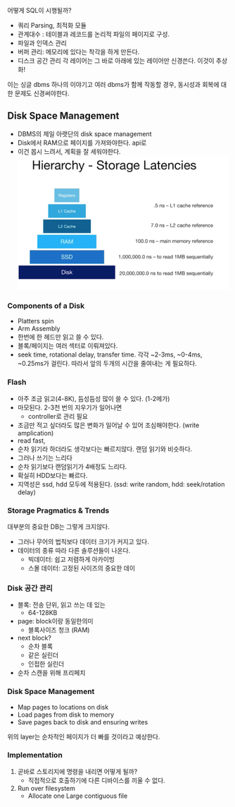 어떻게 SQL이 시행될까?
- 쿼리 Parsing, 최적화 모듈
- 관계대수 : 테이블과 레코드를 논리적 파일의 페이지로 구성. 
- 파일과 인덱스 관리
- 버퍼 관리: 메모리에 있다는 착각을 하게 만든다. 
- 디스크 공간 관리
각 레이어는 그 바로 아래에 있는 레이어만 신경쓴다. 이것이 추상화! 

이는 싱글 dbms 하나의 이야기고 여러 dbms가 함께 작동할 경우, 동시성과 회복에 대한 문제도 신경써야한다. 

## Disk Space Management
- DBMS의 제일 아랫단의 disk space management
- Disk에서 RAM으로 페이지를 가져와야한다. api로
- 이건 몹시 느려서, 계획을 잘 세워야한다. 
![img.png](img.png)

### Components of a Disk
- Platters spin
- Arm Assembly 
- 한번에 한 헤드만 읽고 쓸 수 있다. 
- 블록/페이지는 여러 섹터로 이뤄져있다. 
- seek time, rotational delay, transfer time. 각각 ~2-3ms, ~0-4ms, ~0.25ms가 걸린다. 따라서 앞의 두개의 시간을 줄여내는 게 필요하다.

### Flash
- 아주 조금 읽고(4-8K), 듬성듬성 많이 쓸 수 있다. (1-2메가)
- 마모된다. 2-3천 번의 지우기가 일어나면
  - controller로 관리 필요
- 조금만 적고 싶더라도 많은 변화가 일어날 수 있어 조심해야한다. (write amplication)
- read fast, 
- 순차 읽기라 하더라도 생각보다는 빠르지않다. 랜덤 읽기와 비슷하다.
- 그러나 쓰기는 느리다
- 순차 읽기보다 랜덤읽기가 4배정도 느리다. 
- 확실히 HDD보다는 빠르다. 
- 지역성은 ssd, hdd 모두에 적용된다. (ssd: write random, hdd: seek/rotation delay)

### Storage Pragmatics & Trends
대부분의 중요한 DB는 그렇게 크지않다. 
- 그러나 무어의 법칙보다 데이터 크기가 커지고 있다. 
- 데이터의 종류 따라 다른 솔루션들이 나온다.
  - 빅데이터: 쉽고 저렴하게 아카이빙
  - 스몰 데이터: 고정된 사이즈의 중요한 데이

### Disk 공간 관리
- 블록: 전송 단위, 읽고 쓰는 데 있는
  - 64-128KB
- page: block이랑 동일한의미
  - 블록사이즈 청크 (RAM)
- next block? 
  - 순차 블록
  - 같은 실린더
  - 인접한 실린더
- 순차 스캔을 위해 프리페치

### Disk Space Management
- Map pages to locations on disk
- Load pages from disk to memory
- Save pages back to disk and ensuring writes

위의 layer는 순차적인 페이지가 더 빠를 것이라고 예상한다. 

### Implementation
1. 곧바로 스토리지에 명령을 내리면 어떻게 될까? 
   - 직접적으로 호출하기에 다른 디바이스를 끼울 수 없다.
2. Run over filesystem
   - Allocate one Large contiguous file
   